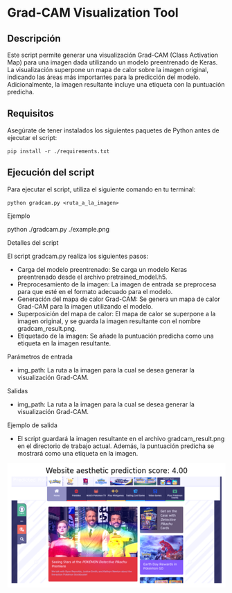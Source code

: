 # Grad-CAM Visualization Tool
## Descripción

Este script permite generar una visualización Grad-CAM (Class Activation Map) para una imagen dada utilizando un modelo preentrenado de Keras. La visualización superpone un mapa de calor sobre la imagen original, indicando las áreas más importantes para la predicción del modelo. Adicionalmente, la imagen resultante incluye una etiqueta con la puntuación predicha.

## Requisitos

Asegúrate de tener instalados los siguientes paquetes de Python antes de ejecutar el script:

    pip install -r ./requirements.txt

## Ejecución del script

Para ejecutar el script, utiliza el siguiente comando en tu terminal:

    python gradcam.py <ruta_a_la_imagen>

Ejemplo

python ./gradcam.py ./example.png

Detalles del script

El script gradcam.py realiza los siguientes pasos:

* Carga del modelo preentrenado: Se carga un modelo Keras preentrenado desde el archivo pretrained_model.h5.
* Preprocesamiento de la imagen: La imagen de entrada se preprocesa para que esté en el formato adecuado para el modelo.
* Generación del mapa de calor Grad-CAM: Se genera un mapa de calor Grad-CAM para la imagen utilizando el modelo.
* Superposición del mapa de calor: El mapa de calor se superpone a la imagen original, y se guarda la imagen resultante con el nombre gradcam_result.png.
* Etiquetado de la imagen: Se añade la puntuación predicha como una etiqueta en la imagen resultante.

Parámetros de entrada

* img_path: La ruta a la imagen para la cual se desea generar la visualización Grad-CAM.

Salidas

* img_path: La ruta a la imagen para la cual se desea generar la visualización Grad-CAM.

Ejemplo de salida

* El script guardará la imagen resultante en el archivo gradcam_result.png en el directorio de trabajo actual. Además, la puntuación predicha se mostrará como una etiqueta en la imagen.

![alt text](<resultado control.png>)